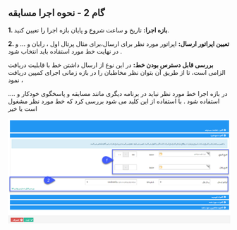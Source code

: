 ﻿## گام 2 - نحوه اجرا مسابقه 



**1. بازه اجرا:**  تاریخ و ساعت  شروع و پایان بازه اجرا را تعیین کنید.

**2. تعیین اپراتور ارسال:** اپراتور مورد نظر برای ارسال،برای مثال پرتال اول ، رایان و ...  و در نهایت خط مورد استفاده باید انتخاب شود .

**بررسی قابل دسترس بودن خط:**  در این نوع از ارسال داشتن خط با قابلیت دریافت الزامی است، تا از طریق آن بتوان نظر مخاطبان را در بازه زمانی اجرای کمپین دریافت نمود ،

 در بازه اجرا خط مورد نظر نباید در برنامه دیگری مانند مسابقه و پاسخگوی خودکار و .... استفاده شود .  با استفاده از این کلید می شود بررسی کرد که خط مورد نظر مشغول است یا خیر 
 
 ![](advertising-sendingcompetitionsms-secondstep.png)
 
  
